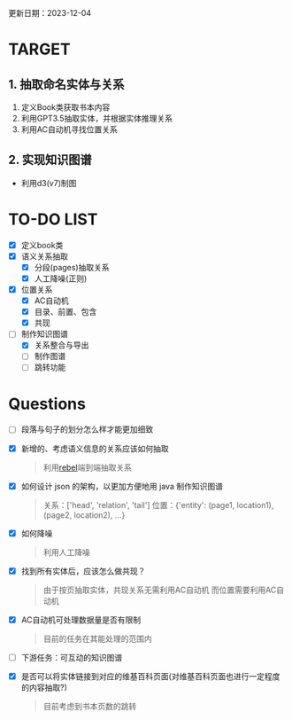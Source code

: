 更新日期：2023-12-04
# TARGET

## 1. 抽取命名实体与关系

1. 定义Book类获取书本内容
2. 利用GPT3.5抽取实体，并根据实体推理关系
3. 利用AC自动机寻找位置关系

## 2. 实现知识图谱

- 利用d3(v7)制图

# TO-DO LIST

- [x] 定义book类
- [x] 语义关系抽取
   - [x] 分段(pages)抽取关系
   - [x] 人工降噪(正则)
- [x] 位置关系
   - [x] AC自动机
   - [x] 目录、前置、包含
   - [x] 共现
- [ ] 制作知识图谱
   - [x] 关系整合与导出
   - [ ] 制作图谱
   - [ ] 跳转功能

# Questions

- [ ] 段落与句子的划分怎么样才能更加细致
- [x] 新增的、考虑语义信息的关系应该如何抽取
   > 利用[rebel](https://huggingface.co/Babelscape/rebel-large)端到端抽取关系
- [x] 如何设计 json 的架构，以更加方便地用 java 制作知识图谱
   > 关系：['head', 'relation', 'tail']
   > 位置：{'entity': (page1, location1), (page2, location2), ...}
- [x] 如何降噪
   > 利用人工降噪
- [x] 找到所有实体后，应该怎么做共现？
   > 由于按页抽取实体，共现关系无需利用AC自动机
   > 而位置需要利用AC自动机
- [x] AC自动机可处理数据量是否有限制
   > 目前的任务在其能处理的范围内
- [ ] 下游任务：可互动的知识图谱
- [x] 是否可以将实体链接到对应的维基百科页面(对维基百科页面也进行一定程度的内容抽取?)
   > 目前考虑到书本页数的跳转
      
